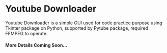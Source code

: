 # Youtube Downloader
Youtube Downloader is a simple GUI used for code practice purpose using Tkinter package on Python, supported by Pytube package, required FFMPEG to operate.

#### More Details Coming Soon...
